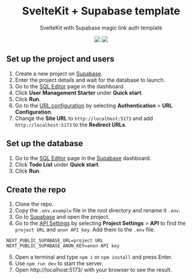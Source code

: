 <div align="center">
  <h1>SvelteKit + Supabase template</h1>
  <p>SvelteKit with Supabase magic link auth template<p>
  <a href="https://kit.svelte.dev/"><img src="https://img.shields.io/badge/SvelteKit-FF3E00?style=for-the-badge&logo=Svelte&logoColor=white"></a>
  <a href="https://supabase.com/"><img src="https://img.shields.io/badge/Supabase-181818?style=for-the-badge&logo=supabase&logoColor=white"></a>
</div>

## Set up the project and users
1. Create a new project on [Supabase](https://app.supabase.com/).
2. Enter the project details and wait for the database to launch.
3. Go to the [SQL Editor](https://app.supabase.com/project/_/sql) page in the dashboard.
4. Click **User Management Starter** under **Quick start**.
5. Click **Run**.
6. Go to the [URL configuration](https://app.supabase.com/project/_/auth/url-configuration) by selecting **Authentication** > **URL Configuration**.
7. Change the **Site URL** to `http://localhost:5173` and add `http://localhost:5173` to the **Redirect URLs**.

## Set up the database
1. Go to the [SQL Editor](https://app.supabase.com/project/_/sql) page in the [Supabase](https://app.supabase.com/) dashboard.
2. Click **Todo List** under **Quick start**.
3. Click **Run**.

## Create the repo
1. Clone the repo.
2. Copy the `.env.example` file in the root directory and rename it `.env`.
3. Go to [Supabase](https://supabase.com/) and open the project.
4. Go to the [API Settings](https://app.supabase.com/project/_/settings/api) by selecting **Project Settings** > **API** to find the `project URL` and `anon API key`. Add them to the `.env` file.
```
NEXT_PUBLIC_SUPABASE_URL=project URL
NEXT_PUBLIC_SUPABASE_ANON_KEY=anon API key
```
5. Open a terminal and type `npm i` or `npm install` and press Enter.
6. Use `npm run dev` to start the server.
7. Open http://localhost:5173/ with your browser to see the result.

